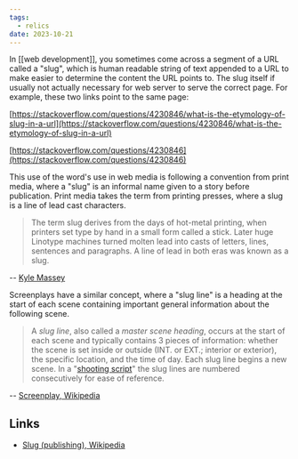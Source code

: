 ```yaml
---
tags:
  - relics
date: 2023-10-21
---
```

In [[web development]], you sometimes come across a segment of a URL called a "slug", which is human readable string of text appended to a URL to make easier to determine the content the URL points to.  The slug itself if usually not actually necessary for web server to serve the correct page.  For example, these two links point to the same page:

[https://stackoverflow.com/questions/4230846/what-is-the-etymology-of-slug-in-a-url](https://stackoverflow.com/questions/4230846/what-is-the-etymology-of-slug-in-a-url)

[https://stackoverflow.com/questions/4230846](https://stackoverflow.com/questions/4230846)

This use of the word's use in web media is following a convention from print media, where a "slug" is an informal name given to a story before publication.  Print media takes the term from printing presses, where a slug is a line of lead cast characters.

> The term slug derives from the days of hot-metal printing, when printers set type by hand in a small form called a stick. Later huge Linotype machines turned molten lead into casts of letters, lines, sentences and paragraphs. A line of lead in both eras was known as a slug.

-- [Kyle Massey](https://archive.nytimes.com/www.nytimes.com/times-insider/2014/11/24/whats-in-a-slug/)

Screenplays have a similar concept, where a "slug line" is a heading at the start of each scene containing important general information about the following scene.

> A _slug line_, also called a _master scene heading_, occurs at the start of each scene and typically contains 3 pieces of information: whether the scene is set inside or outside (INT. or EXT.; interior or exterior), the specific location, and the time of day. Each slug line begins a new scene. In a "[shooting script](https://en.wikipedia.org/wiki/Shooting_script "Shooting script")" the slug lines are numbered consecutively for ease of reference.

-- [Screenplay, Wikipedia](https://en.wikipedia.org/wiki/Screenplay#Format_and_style)

## Links

- [Slug (publishing), Wikipedia](https://en.wikipedia.org/wiki/Slug_(publishing))
